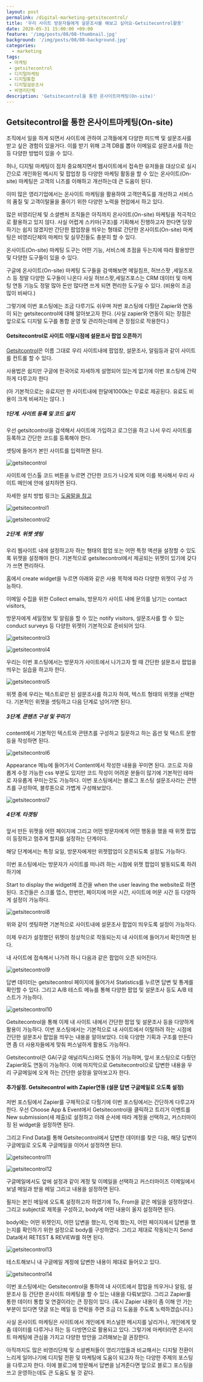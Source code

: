 ```yaml
---
layout: post
permalink: /digital-marketing-getsitecontrol/
title: '우리 사이트 방문자들에게 설문조사를 해보고 싶어요-Getsitecontrol활용'
date: 2020-05-31 15:00:00 +09:00
feature: '/img/posts/08/08-thumbnail.jpg'
background: '/img/posts/08/08-background.jpg'
categories:
  - marketing
tags:
 - 마케팅
 - getsitecontrol
 - 디지털마케팅
 - 디지털통합
 - 디지털설문조사
 - 비영리단체
description: 'Getsitecontrol을 통한 온사이트마케팅(On-site)'
---
```


## Getsitecontrol을 통한 온사이트마케팅(On-site)

조직에서 일을 하게 되면서 사이트에 관하여 고객들에게 다양한 피드백 및 설문조사를 받고 싶은 경험이 있을거다. 이를 받기 위해 고객 DB를 뽑아 이메일로 설문조사를 하는 등 다양한 방법이 있을 수 있다. 

허나, 디지털 마케팅이 점차 중요해지면서 웹사이트에서 접속한 유저들을 대상으로 실시간으로 개인화된 메시지 및 팝업창 등 다양한 마케팅 활동을 할 수 있는 온사이트(On-site) 마케팅은 고객의 니즈를 이해하고 개선하는데 큰 도움이 된다.

이미 많은 영리기업에서는 온사이트 마케팅을 활용하여 고객만족도를 개선하고 서비스의 품질 및 고객이탈율을 줄이기 위한 다양한 노력을 현업에서 하고 있다. 

많은 비영리단체 및 소셜벤처 조직들은 아직까지 온사이트(On-site) 마케팅을 적극적으로 활용하고 있지 않다. 사실 어렵게 스키마(구조)를 기획해서 진행하고자 한다면 당장 하기는 쉽지 않겠지만 간단한 팝업창을 띄우는 형태로 간단한 온사이트(On-site) 마케팅은 비영리단체의 마케터 및 실무진들도 충분히 할 수 있다.

온사이트(On-site) 마케팅 도구는 어떤 기능, 서비스에 초점을 두는지에 따라 활용방안 및 다양한 도구들이 있을 수 있다.

구글에 온사이트(On-site) 마케팅 도구들을 검색해보면 메일침프, 허브스팟 ,세일즈포스 등 정말 다양한 도구들이 나온다 사실 허브스팟,세일즈포스는 CRM 데이터 및 마케팅 연동 기능도 정말 많아 돈만 많다면 쓰게 되면 편리한 도구일 수 있다. (비용이 조금 많이 비싸다.)

그렇기에 이번 포스팅에는 조금 다루기도 쉬우며 저번 포스팅에 다뤘던 Zapier와 연동이 되는 getsitecontrol에 대해 알아보고자 한다. (사실 zapier와 연동이 되는 장점은 앞으로도 디지털 도구를 통합 운영 및 관리하는데에 큰 장점으로 작용한다.)

 

#### Getsitecontrol로 사이트 이탈시점에 설문조사 팝업 오픈하기

[Getsitcontrol](https://getsitecontrol.com/)은 이름 그대로 우리 사이트내에 팝업창, 설문조사, 알림등과 같이 사이트를 컨트롤 할 수 있다.

사용법은 쉽지만 구글에 한국어로 자세하게 설명되어 있는게 없기에 이번 포스팅에 간략하게 다루고자 한다

(아 기본적으로는 유료지만 한 사이트내에 한달에1000k는 무료로 제공된다. 유료도 비용이 크게 비싸지는 않다. )

 

##### 1단계. 사이트 등록 및 코드 설치

우선 getsitcontrol을 검색해서 사이트에 가입하고 로그인을 하고 나서 우리 사이트를 등록하고 간단한 코드를 등록해야 한다. 

셋팅에 들어가 본인 사이트를 입력하면 된다.

![getsitecontrol](/img/posts/08/Getsitecontrol.jpg)

사이트에 인스톨 코드 버튼을 누르면 간단한 코드가 나오게 되며 이를 복사해서 우리 사이트 메인에 </body> 안에 설치하면 된다. 

자세한 설치 방법 링크는 [도움말을 참고](https://getsitecontrol.com/help/install-widgets-website/) 

 ![getsitecontrol1](/img/posts/08/Getsitecontrol1.jpg)

![getsitecontrol2](/img/posts/08/Getsitecontrol2.jpg)

##### 2단계. 위젯 셋팅 

우리 웹사이트 내에 설정하고자 하는 형태의 팝업 또는 어떤 특정 액션을 설정할 수 있도록 위젯을 설정해야 한다. 기본적으로 getsitecontrol에서 제공되는 위젯이 있기에 갖다가 쓰면 편리하다.

홈에서 create widget을 누르면 아래와 같은 사용 목적에 따라 다양한 위젯이 구성 가능하다.

이메일 수집을 위한 Collect emails, 방문자가 사이트 내에 문의를 남기는 contact visitors, 

방문자에게 세일정보 및 알림을 할 수 있는 notify visitors, 설문조사를 할 수 있는 conduct surveys 등 다양한 위젯이 기본적으로 준비되어 있다. 

![getsitecontrol3](/img/posts/08/Getsitecontrol3.jpg)

 ![getsitecontrol4](/img/posts/08/Getsitecontrol4.jpg)

우리는 이번 포스팅에서는 방문자가 사이트에서 나가고자 할 때 간단한 설문조사 팝업을 띄우는 실습을 하고자 한다. 

![getsitecontrol5](/img/posts/08/Getsitecontrol5.jpg)

위젯 중에 우리는 텍스트로만 된 설문조사를 하고자 하여, 텍스트 형태의 위젯을 선택한다. 기본적인 위젯을 셋팅하고 다음 단계로 넘어가면 된다.

##### 3단계. 콘텐츠 구성 및 꾸미기

content에서 기본적인 텍스트와 콘텐츠를 구성하고 질문하고 하는 옵션 및 텍스트 문항등을 작성하면 된다.

![getsitecontrol6](/img/posts/08/Getsitecontrol6.jpg)

Appearance 메뉴에 들어가서 Content에서 작성한 내용을 꾸미면 된다. 코드로 자유롭게 수정 가능한 css 부분도 있지만 코드 작성이 어려운 분들이 많기에 기본적인 테마로 자유롭게 꾸미는것도 가능하다. 이번 포스팅에서는 블로그 포스팅 설문조사라는 콘텐츠를 구성하여, 블루톤으로 가볍게 구성해보았다. 

 ![getsitecontrol7](/img/posts/08/Getsitecontrol7.jpg)

##### 4단계. 타겟팅 

앞서 만든 위젯을 어떤 페이지에 그리고 어떤 방문자에게 어떤 행동을 했을 때 위젯 팝업이 등장하고 멈추게 할지를 설정하는 단계이다. 

해당 단계에서는 특정 요일, 방문자에게만 위젯팝업이 오픈되도록 설정도 가능하다.

이번 포스팅에서는 방문자가 사이트를 떠나려 하는 시점에 위젯 팝업이 발동되도록 하려 하기에 

Start to display the widget에 조건을 when the user leaving the website로 하면 된다. 조건들은 스크롤 뎁스, 한번만, 페이지에 머문 시간, 사이트에 머문 시간 등 다양하게 설정이 가능하다. 

![getsitecontrol8](/img/posts/08/Getsitecontrol8.jpg)

위와 같이 셋팅하면 기본적으로 사이트내에 설문조사 팝업이 띄우도록 설정이 가능하다.

이제 우리가 설정했던 위젯이 정상적으로 작동되는지 내 사이트에 들어가서 확인하면 된다.

내 사이트에 접속해서 나가려 하니 다음과 같은 팝업이 오픈 되어진다.

![getsitecontrol9](/img/posts/08/Getsitecontrol9.jpg)

답변 데이터는 getsitecontrol 페이지에 들어가서 Statistics를 누르면 답변 및 통계를 확인할 수 있다. 그리고 A/B 테스트 메뉴를 통해 다양한 팝업 및 설문조사 등도 A/B 테스트가 가능하다. 

 ![getsitecontrol10](/img/posts/08/Getsitecontrol10.jpg)

Getsitecontrol을 통해 이제 내 사이트 내에서 간단한 팝업 및 설문조사 등을 다양하게 활용이 가능하다. 이번 포스팅에서는 기본적으로 내 사이트에서 이탈하려 하는 시점에 간단한 설문조사 팝업을 띄우는 내용을 알아보았다. 더욱 다양한 기획과 구조를 만든다면 좀 더 사용자들에게 맞춰 퍼스널하게 활용도 가능하다.

Getsitecontrol은 GA(구글 애널리틱스)와도 연동이 가능하며, 앞서 포스팅으로 다뤘던 Zapier와도 연동이 가능하다. 이에 마지막으로 Getsitecontrol으로 답변한 내용을 우리 구글메일에 오게 하는 간단한 설정을 알아보고자 한다. 

#### 추가설정.  Getsitecontrol with Zapier연동 (설문 답변 구글메일로 오도록 설정)

저번 포스팅에서 Zapier를 구체적으로 다뤘기에 이번 포스팅에서는 간단하게 다루고자한다. 우선 Choose App & Event에서 Getsitecontrol을 클릭하고 트리거 이벤트를 New submission(새 제출)로 설정하고 아래 순서에 따라 계정을 선택하고, 커스터마이징 된 widget을 설정하면 된다. 

그리고 Find Data를 통해 Getsitecontrol에서 답변한 데이터를 찾은 다음, 해당 답변이 구글메일로 오도록 구글메일을 이어서 설정하면 된다.

 ![getsitecontrol11](/img/posts/08/Getsitecontrol11.jpg)

 ![getsitecontrol12](/img/posts/08/Getsitecontrol12.jpg)

구글메일에서도 앞에 설정과 같이 계정 및 이메일을 선택하고 커스터마이즈 이메일에서 보낼 메일과 받을 메일 그리고 내용을 설정하면 된다. 

필자는 본인 메일에 오도록 설정하고자 하였기에 To, From을 같은 메일을 설정하였다. 그리고 subject로 제목을 구성하고, body에 어떤 내용이 올지 설정하면 된다. 

body에는 어떤 위젯인지, 어떤 답변을 했는지, 언제 했는지, 어떤 페이지에서 답변을 했는지를 확인하기 위한 설정으로 body를 구성하였다. 그리고 제대로 작동되는지 Send Data에서 RETEST & REVIEW를 하면 된다.

  ![getsitecontrol13](/img/posts/08/Getsitecontrol13.jpg)

테스트해보니 내 구글메일 계정에 답변한 내용이 제대로 들어오고 있다. 

  ![getsitecontrol14](/img/posts/08/Getsitecontrol14.jpg)

이번 포스팅에서는 Getsitecontrol을 통하여 내 사이트에서 팝업을 띄우거나 알림, 설문조사 등 간단한 온사이트 마케팅을 할 수 있는 내용을 다뤄보았다. 그리고 Zapier를 통한 데이터 통합 및 연결이라는 큰 장점이 있다. (혹시 Zapier 내용이 좀 이해 안 가는 부분이 있다면 댓글 또는 메일 등 연락을 주면 조금 더 도움을 주도록 노력하겠습니다.)

사실 온사이트 마케팅은 사이트에서 개인에게 퍼스널한 메시지를 날리거나, 개인에게 맞춤 데이터를 다루거나 하는 등 다방면으로 활용되고 있다. 그렇기에 마케터라면 온사이트 마케팅에 관심을 가지고 다양한 방안을 고려해보는걸 권장한다. 

아직까지도 많은 비영리단체 및 소셜벤처들이 영리기업들과 비교해서는 디지털 전환이 느리게 일어나기에 디지털 전환 및 마케팅에 도움이 되고자 하는 다양한 주제의 포스팅을 다루고자 한다. 이에 블로그에 방문해서 답변을 남겨준다면 앞으로 블로그 포스팅을 쓰고 운영하는데도 큰 도움도 될 것 같다.